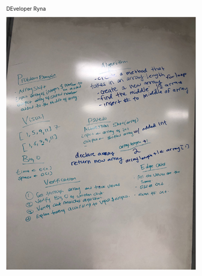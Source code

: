 DEveloper Ryna

![Whiteboard](https://github.com/rynnnaa/data-structures-and-algorithms/blob/master/assets/Image%20from%20iOS.jpg)
